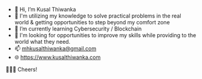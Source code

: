 - 👋 Hi, I’m Kusal Thiwanka
- 👀 I'm utilizing my knowledge to solve practical problems in the real world & getting opportunities to step beyond my comfort zone
- 🌱 I’m currently learning Cybersecurity / Blockchain
- 💞️ I'm looking for opportunities to improve my skills while providing to the world what they need.
- 📫 mhkusalthiwanka@gmail.com
- 🌐 https://www.kusalthiwanka.com

🍻🍻🍻 Cheers!
